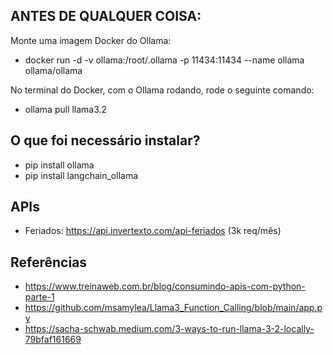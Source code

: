 ﻿ANTES DE QUALQUER COISA:
-

Monte uma imagem Docker do Ollama:
- docker run -d -v ollama:/root/.ollama -p 11434:11434 --name ollama ollama/ollama

No terminal do Docker, com o Ollama rodando, rode o seguinte comando:
- ollama pull llama3.2

O que foi necessário instalar?
-

- pip install ollama
- pip install langchain_ollama

APIs
-
- Feriados: https://api.invertexto.com/api-feriados (3k req/mês)

Referências
-
- https://www.treinaweb.com.br/blog/consumindo-apis-com-python-parte-1
- https://github.com/msamylea/Llama3_Function_Calling/blob/main/app.py
- https://sacha-schwab.medium.com/3-ways-to-run-llama-3-2-locally-79bfaf161669

